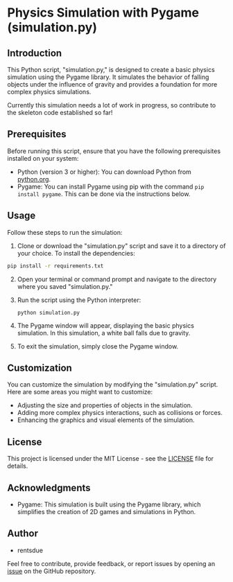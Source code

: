 # Physics Simulation with Pygame (simulation.py)

## Introduction
This Python script, "simulation.py," is designed to create a basic physics simulation using the Pygame library. It simulates the behavior of falling objects under the influence of gravity and provides a foundation for more complex physics simulations.

Currently this simulation needs a lot of work in progress, so contribute to the skeleton code established so far!

## Prerequisites
Before running this script, ensure that you have the following prerequisites installed on your system:
- Python (version 3 or higher): You can download Python from [python.org](https://www.python.org/downloads/).
- Pygame: You can install Pygame using pip with the command `pip install pygame`. This can be done via the instructions below.

## Usage
Follow these steps to run the simulation:
1. Clone or download the "simulation.py" script and save it to a directory of your choice. To install the dependencies:

```bash
pip install -r requirements.txt
```
2. Open your terminal or command prompt and navigate to the directory where you saved "simulation.py."
3. Run the script using the Python interpreter:
     ```
     python simulation.py
     ```

4. The Pygame window will appear, displaying the basic physics simulation. In this simulation, a white ball falls due to gravity.
5. To exit the simulation, simply close the Pygame window.


## Customization
You can customize the simulation by modifying the "simulation.py" script. Here are some areas you might want to customize:
- Adjusting the size and properties of objects in the simulation.
- Adding more complex physics interactions, such as collisions or forces.
- Enhancing the graphics and visual elements of the simulation.

## License
This project is licensed under the MIT License - see the [LICENSE](LICENSE) file for details.

## Acknowledgments
- Pygame: This simulation is built using the Pygame library, which simplifies the creation of 2D games and simulations in Python.

## Author
- rentsdue

Feel free to contribute, provide feedback, or report issues by opening an [issue](https://github.com/yourusername/simulation/issues) on the GitHub repository.
